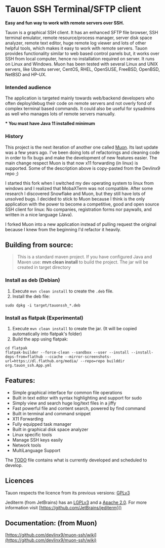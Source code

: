# Tauon SSH Terminal/SFTP client

**Easy and fun way to work with remote servers over SSH.**

Tauon is a graphical SSH client.
It has an enhanced SFTP file browser, SSH terminal emulator, remote resource/process manager, 
server disk space analyzer, remote text editor, huge remote log viewer and lots of other helpful tools, 
which makes it easy to work with remote servers. 
Tauon provides functionality similar to web based control panels but, it works over SSH from local computer, 
hence no installation required on server. It runs on Linux and Windows.
Muon has been tested with several Linux and UNIX servers, like Ubuntu server, CentOS, RHEL, OpenSUSE, FreeBSD, OpenBSD, NetBSD and HP-UX.

### Intended audience
The application is targeted mainly towards web/backend developers who often deploy/debug 
their code on remote servers and not overly fond of complex terminal based commands. 
It could also be useful for sysadmins as well who manages lots of remote servers manually.

__* You must have Java 11 installed minimum__

### History

This project is the next iteration of another one called [Muon](https://github.com/devlinx9/muon-ssh).
Its last update was a few years ago. I've been doing lots of refactorings and cleaning code in order to fix bugs and
make the development of new features easier. The main change respect Muon is that now x11 forwarding (in linux) is supported.
Some of the description above is copy-pasted from the Devlinx9 repo ;)

I started this fork when I switched my dev operating system to linux from windows and I realized that MobaXTerm was not compatible.
After some research I discovered Snowflake and Muon, but they still have lots of unsolved bugs. I decided to stick to Muon
because I think is the only application with the power to become a competitive, good and open source SSH client for linux: 
No companies, registration forms nor paywalls, and written in a nice language (Java).

I forked Muon into a new application instead of pulling request the original 
because I knew from the beginning I'd refactor it heavily.

## Building from source:

> This is a standard maven project. If you have configured Java and Maven use: 
> <b>mvn clean install</b> to build the project.
> The jar will be created in target directory

### Install as deb (Debian)

1. Execute `mvn clean install` to create the `.deb` file.
2. Install the deb file:
```shell
sudo dpkg -i target/tauonssh_*.deb
```

### Install as flatpak (Experimental)

1. Execute `mvn clean install` to create the jar. (It will be copied automatically into flatpak's folder)
2. Build the app using flatpak:
```shell
cd flatpak
flatpak-builder --force-clean --sandbox --user --install --install-deps-from=flathub --ccache --mirror-screenshots-url=https://dl.flathub.org/media/ --repo=repo builddir org.tauon_ssh.App.yml 
```

## Features:

* Simple graphical interface for common file operations
* Built in text editor with syntax highlighting and support for sudo
* Simply view and search huge log/text files in a jiffy
* Fast powerful file and content search, powered by find command
* Built in terminal and command snippet
* X11 Forwarding
* Fully equipped task manager
* Built in graphical disk space analyzer
* Linux specific tools
* Manage SSH keys easily
* Network tools
* MultiLanguage Support

The [TODO](TODO.md) file contains what is currently developed and scheduled to develop.

## Licences

Tauon respects the licence from its previous versions: [GPLv3](/LICENSE)

Jediterm (from JetBrains) has an [LGPLv3](LICENSE-LGPLv3.txt) and a [Apache 2.0](LICENSE-APACHE-2.0.txt).
For more information visit [https://github.com/JetBrains/jediterm]()

## Documentation: (from Muon)</h2>

[https://github.com/devlinx9/muon-ssh/wiki](https://github.com/devlinx9/muon-ssh/wiki)
